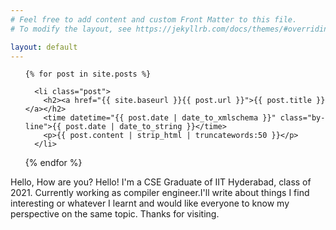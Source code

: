 ```yaml
---
# Feel free to add content and custom Front Matter to this file.
# To modify the layout, see https://jekyllrb.com/docs/themes/#overriding-theme-defaults

layout: default
---
```

<ul id="posts">

	{% for post in site.posts %}

	  <li class="post">
	  	<h2><a href="{{ site.baseurl }}{{ post.url }}">{{ post.title }}</a></h2>
	  	<time datetime="{{ post.date | date_to_xmlschema }}" class="by-line">{{ post.date | date_to_string }}</time>
	  	<p>{{ post.content | strip_html | truncatewords:50 }}</p>
	  </li>

  {% endfor %}

</ul>
Hello, How are you?
Hello! I'm a CSE Graduate of IIT Hyderabad, class of 2021. Currently working as compiler engineer.I'll write about things I find interesting or whatever I learnt and would like everyone to know my perspective on the same topic. Thanks for visiting. 
